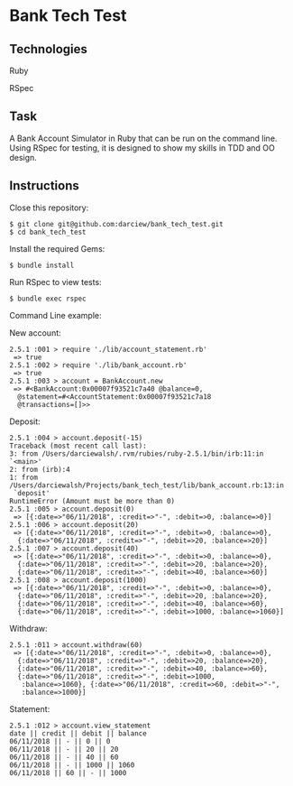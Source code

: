 # Bank Tech Test

## Technologies
Ruby

RSpec

## Task
A Bank Account Simulator in Ruby that can be run on the command line. Using RSpec for testing, it is designed to show my skills in TDD and OO design.

## Instructions

Close this repository:
```
$ git clone git@github.com:darciew/bank_tech_test.git
$ cd bank_tech_test
```

Install the required Gems:
```
$ bundle install
```

Run RSpec to view tests:
```
$ bundle exec rspec
```

Command Line example:

New account:
```
2.5.1 :001 > require './lib/account_statement.rb'
 => true
2.5.1 :002 > require './lib/bank_account.rb'
 => true
2.5.1 :003 > account = BankAccount.new
 => #<BankAccount:0x00007f93521c7a40 @balance=0,
  @statement=#<AccountStatement:0x00007f93521c7a18
  @transactions=[]>>
```
Deposit:
```
2.5.1 :004 > account.deposit(-15)
Traceback (most recent call last):
3: from /Users/darciewalsh/.rvm/rubies/ruby-2.5.1/bin/irb:11:in `<main>'
2: from (irb):4
1: from /Users/darciewalsh/Projects/bank_tech_test/lib/bank_account.rb:13:in
 `deposit'
RuntimeError (Amount must be more than 0)
2.5.1 :005 > account.deposit(0)
 => [{:date=>"06/11/2018", :credit=>"-", :debit=>0, :balance=>0}]
2.5.1 :006 > account.deposit(20)
 => [{:date=>"06/11/2018", :credit=>"-", :debit=>0, :balance=>0},
  {:date=>"06/11/2018", :credit=>"-", :debit=>20, :balance=>20}]
2.5.1 :007 > account.deposit(40)
 => [{:date=>"06/11/2018", :credit=>"-", :debit=>0, :balance=>0},
  {:date=>"06/11/2018", :credit=>"-", :debit=>20, :balance=>20},
  {:date=>"06/11/2018", :credit=>"-", :debit=>40, :balance=>60}]
2.5.1 :008 > account.deposit(1000)
 => [{:date=>"06/11/2018", :credit=>"-", :debit=>0, :balance=>0},
  {:date=>"06/11/2018", :credit=>"-", :debit=>20, :balance=>20},
  {:date=>"06/11/2018", :credit=>"-", :debit=>40, :balance=>60},
  {:date=>"06/11/2018", :credit=>"-", :debit=>1000, :balance=>1060}]
```
Withdraw:
```
2.5.1 :011 > account.withdraw(60)
 => [{:date=>"06/11/2018", :credit=>"-", :debit=>0, :balance=>0},
  {:date=>"06/11/2018", :credit=>"-", :debit=>20, :balance=>20},
  {:date=>"06/11/2018", :credit=>"-", :debit=>40, :balance=>60},
  {:date=>"06/11/2018", :credit=>"-", :debit=>1000,
   :balance=>1060}, {:date=>"06/11/2018", :credit=>60, :debit=>"-",
   :balance=>1000}]

```
Statement:
```
2.5.1 :012 > account.view_statement
date || credit || debit || balance
06/11/2018 || - || 0 || 0
06/11/2018 || - || 20 || 20
06/11/2018 || - || 40 || 60
06/11/2018 || - || 1000 || 1060
06/11/2018 || 60 || - || 1000
```
